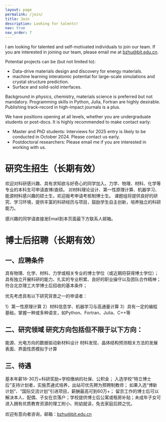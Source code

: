 ```yaml
---
layout: page
permalink: /join/
title: Join
description: Looking for talents!
nav: true
nav_order: 7
---
```


I am looking for talented and self-motivated individuals to join our team. If you are interested in joining our team, please email me at [bzhu@bit.edu.cn](mailto:bzhu@bit.edu.cn).

Potential projects can be (but not limited to):

- Data-drive materials design and discovery for energy materials.
- machine learning interatomic potential for large-scale simulations and crystal structure prediction.
- Surface and solid-sold interfaces.

Background in physics, chemistry, materials science is preferred but not mandatory.
Programming skills in Python, Julia, Fortran are highly desirable.
Publishing track-record in high-impact journals is a plus.

We have positions opening at all levels, whether you are undergraduate students or post-docs.
It is highly recommended to make contact early:

- Master and PhD students: Interviews for 2025 entry is likely to be conducted in October 2024. Please contact us early.
- Postdoctoral researchers: Please email me if you are interested in working with us.


# 研究生招生（长期有效）

欢迎对科研感兴趣、具有求知欲与好奇心的同学加入。力学、物理、材料、化学等专业的本科生可申请直博/直硕。
对材料理论设计、第一性原理计算、机器学习、能源材料感兴趣的硕士生，欢迎报考申请考核制博士生。
课题组将提供良好的研究、学习环境，提供丰富的科研经历与项目，鼓励学生自主创新，培养独立的科研能力。

感兴趣的同学请直接发Email到本页面最下方联系人邮箱。

# 博士后招聘（长期有效）

## 一、应聘条件

具有物理、化学、材料、力学或相关专业的博士学位（或近期将获得博士学位）；
具有独立开展科研的能力、扎实的专业积累、良好的职业操守以及团队合作精神；
符合北京理工大学博士后招收的基本条件；

优先考虑具有以下研究背景之一的申请者：

1）第一性原理计算
2）材料信息学、机器学习与高通量计算
3）具有一定的编程基础，掌握一种或多种语言，如Python、Fortran、Julia、C++等

## 二、研究领域 研究方向包括但不限于以下方向：

能源、光电方向的数据驱动新材料设计
材料发现、晶体结构预测相关方法的发展
表面、界面性质模拟于计算

## 三、待遇

基本年薪18-30万+科研奖励+学校缴纳的社保、公积金；
入选学校“特立博士后”支持计划者，实施贯通式培养，出站可优先聘为预聘制教师；
如果入选“博新计划”、“国际交流计划”引进项目，薪酬最高可到60万+；
留京工作的博士后可以解决本人、配偶、子女在京落户；学校提供博士后公寓或租房补贴；未成年子女可进入拥有优质教育资源的理工附小、附幼就读，免去家庭后顾之忧。


欢迎有意向者咨询，邮箱：bzhu@bit.edu.cn